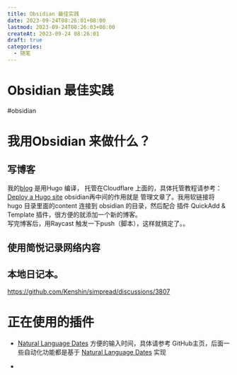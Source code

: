 ```yaml
---
title: Obsidian 最佳实践
date: 2023-09-24T08:26:01+08:00
lastmod: 2023-09-24T08:26:03+08:00
createAt: 2023-09-24 08:26:01
draft: true
categories:
  - 随笔
---
```

# Obsidian 最佳实践
#obsidian

# 我用Obsidian 来做什么？

## 写博客 
我的[blog](https://blog.hxzhouh.com/) 是用Hugo 编译， 托管在Cloudflare 上面的，具体托管教程请参考：[Deploy a Hugo site](https://developers.cloudflare.com/pages/framework-guides/deploy-a-hugo-site/) obsidian再中间的作用就是 管理文章了。我用软链接将 hugo 目录里面的content 连接到 obsidian 的目录，然后配合 插件 QuickAdd & Template 插件，很方便的就添加一个新的博客。  
写完博客后，用Raycast 触发一下push（脚本），这样就搞定了。。

## 使用简悦记录网络内容
## 本地日记本。
https://github.com/Kenshin/simpread/discussions/3807

# 正在使用的插件 

- [Natural Language Dates](https://github.com/argenos/nldates-obsidian) 方便的输入时间，具体请参考 GitHub主页，后面一些自动化功能都是基于 [Natural Language Dates](https://github.com/argenos/nldates-obsidian) 实现

- 